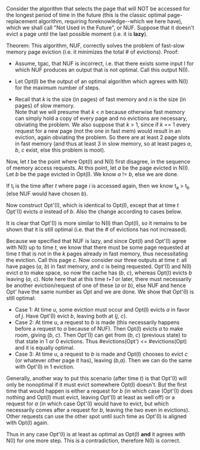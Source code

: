 Consider the algorithm that selects the page that will NOT be accessed for the longest period of time in the future
(this is the classic optimal page-replacement algorithm, requiring foreknowledge--which we here have), which we shall
call "Not Used in the Future", or NUF. Suppose that it doesn't evict a page until the last possible moment (i.e. it is **lazy**).

Theorem: This algorithm, NUF, correctly solves the problem of fast-slow memory page eviction (i.e. it minimizes the total # of evictions).
Proof:
    
* Assume, tgac, that NUF is incorrect, i.e. that there exists some input I for which NUF produces an output that is not optimal. Call this output N(I).  
* Let Opt(I) be the output of an optimal algorithm which agrees with N(I) for the maximum number of steps.
    
* Recall that _k_ is the size (in pages) of fast memory and _n_ is the size (in pages) of slow memory.  
  Note that we will presume that _k_ < _n_ because otherwise fast memory can simply hold a copy of every page and no evictions are necessary, obviating the problem. We also suppose that _k_ > 1, since if _k_ == 1 every request for a new page (not the one in fast mem) would result in an eviction, again obviating the problem. So there are at least 2 page slots in fast memory (and thus at least 3 in slow memory, so at least pages _a_, _b_, _c_ exist, else this problem is moot).   
    
Now, let _t_ be the point where Opt(I) and N(I) first disagree, in the sequence of memory access requests. At this point, let _a_ be the page evicted in N(I).  
Let _b_ be the page evicted in Opt(I). We know _a_ != _b_, else we are done.

If t<sub>i</sub> is the time after _t_ where page _i_ is accessed again, then we know t<sub>a</sub> > t<sub>b</sub> (else NUF would have chosen _b_).

Now construct Opt'(I), which is identical to Opt(I), except that at time _t_ Opt'(I) evicts _a_ instead of _b_. Also the change according to cases below.  

It is clear that Opt'(I) is more similar to N(I) than Opt(I), so it remains to be shown that it is still optimal (i.e. that the # of evictions has not increased).  

Because we specified that NUF is lazy, and since Opt(I) and Opt'(I) agree with N(I) up to time _t_, we know that there must be some page requested at time _t_ that is not in the _k_ pages already in fast memory, thus necessitating the eviction. Call this page _c_. Now consider our three outputs at time _t_: all have pages (_a_, _b_) in fast memory, and _c_ is being requested. Opt'(I) and N(I) evict _a_ to make space, so now the cache has (_b_, _c_), whereas Opt(I) evicts _b_ leaving (_a_, _c_). Note here that at this time _t+1_ or later, there must necessarily be another eviction/request of one of these (_a_ or _b_), else NUF and hence Opt' have the same number as Opt and we are done. We show that Opt'(I) is still optimal:  
  
- Case 1: At time _u_, some eviction must occur and Opt(I) evicts _a_ in favor of _j_. Have Opt'(I) evict _b_, leaving both at (_j_, _c_).
- Case 2: At time _u_, a request to _b_ is made (this necessarily happens before a request to _a_ because of NUF). Then Opt(I) evicts _a_ to make room, giving (_b_, _c_). Then Opt'(I) can get from (_b_, _c_) (previous state) to that state in 1 or 0 evictions. Thus #evictions(Opt') <= #evictions(Opt) and it is equally optimal.   
- Case 3: At time _u_, a request to _b_ is made and Opt(I) chooses to evict _c_ (or whatever other page it has), leaving (_b_,_a_). Then we can do the same with Opt'(I) in 1 eviction.

Generally, another way to put this scenario (after time _t_) is that Opt'(I) will only be nonoptimal if it must evict somewhere Opt(I) doesn't. But the first time that would happen is either a request for _b_ (in which case (Opt'(I) does nothing and Opt(I) must evict, leaving Opt'(I) at least as well off) or a request for _a_ (in which case Opt'(I) would have to evict, but which necessarily comes after a request for _b_, leaving the two even in evictions). Other requests can use the other spot until such time as Opt'(I) is aligned with Opt(I) again.

Thus in any case Opt'(I) is at least as optimal as Opt(I) **and** it agrees with N(I) for one more step. This is a contradiction, therefore N(I) is correct.